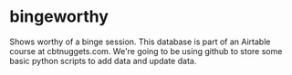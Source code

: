 # bingeworthy
Shows worthy of a binge session. This database is part of an Airtable course at cbtnuggets.com. We're going to be using github to store some basic python scripts to add data and update data.
